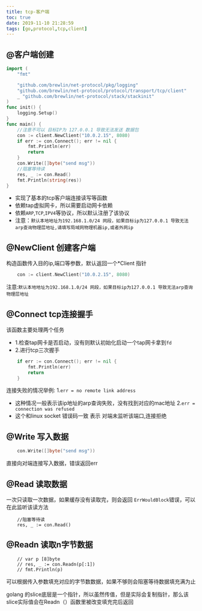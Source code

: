 ```yaml
---
title: tcp-客户端
toc: true
date: 2019-11-10 21:28:59
tags: [go,protocol,tcp,client]
---
```


## @客户端创建
```go
import (
	"fmt"

	"github.com/brewlin/net-protocol/pkg/logging"
	"github.com/brewlin/net-protocol/protocol/transport/tcp/client"
	_ "github.com/brewlin/net-protocol/stack/stackinit"
)
func init() {
	logging.Setup()
}
func main() {
    //注意不可以 目标IP为 127.0.0.1 导致无法发送 数据包
	con := client.NewClient("10.0.2.15", 8080)
	if err := con.Connect(); err != nil {
        fmt.Println(err)
        return
	}
    con.Write([]byte("send msg"))
    //阻塞等待读
	res, _ := con.Read()
	fmt.Println(string(res))
}

```
- 实现了基本的tcp客户端连接读写等函数
- 依赖tap虚拟网卡，所以需要启动网卡依赖
- 依赖`ARP`,`TCP`,`IPV4`等协议，所以默认注册了该协议
- 注意：`默认本地地址为192.168.1.0/24 网段，如果目标ip为127.0.0.1 导致无法arp查询物理层地址,请填写局域网物理机器ip,或者外网ip`

## @NewClient 创建客户端
构造函数传入目的ip,端口等参数，默认返回一个*Client 指针
```go
	con := client.NewClient("10.0.2.15", 8080)
```
注意:`默认本地地址为192.168.1.0/24 网段，如果目标ip为127.0.0.1 导致无法arp查询物理层地址`

## @Connect tcp连接握手
该函数主要处理两个任务
- 1.检查tap网卡是否启动，没有则默认初始化启动一个tap网卡拿到`fd`
- 2.进行tcp三次握手
```go
	if err := con.Connect(); err != nil {
        fmt.Println(err)
        return
	}
```
连接失败的情况举例:
1.`err = no remote link address`
- 这种情况一般表示该ip地址的arp查询失败，没有找到对应的mac地址
2.`err = connection was refused`
- 这个和linux socket 错误码一致 表示 对端未监听该端口,连接拒绝

## @Write 写入数据
```go
    con.Write([]byte("send msg"))
```
直接向对端连接写入数据，错误返回err

## @Read 读取数据
一次只读取一次数据，如果缓存没有读取完，则会返回 `ErrWouldBlock`错误，可以 在此监听该读方法
```
    //阻塞等待读
	res, _ := con.Read()
```


## @Readn 读取n字节数据
```
	// var p [8]byte
	// res, _ := con.Readn(p[:1])
	// fmt.Println(p)
```
可以根据传入参数填充对应的字节数数据，如果不够则会阻塞等待数据填充满为止

golang 的slice底层是一个指针，所以虽然传值，但是实际会复制指针，那么该slice实际值会在Readn（）函数里被改变填充完后返回

